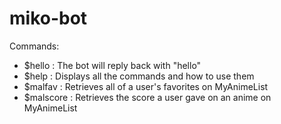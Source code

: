# miko-bot

Commands:

- $hello : The bot will reply back with "hello"
- $help : Displays all the commands and how to use them
- $malfav : Retrieves all of a user's favorites on MyAnimeList
- $malscore : Retrieves the score a user gave on an anime on MyAnimeList
